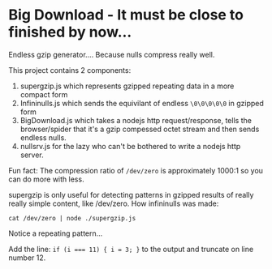 # Big Download - It must be close to finished by now...

Endless gzip generator.... Because nulls compress really well.

This project contains 2 components:

1. supergzip.js which represents gzipped repeating data in a more compact form
1. Infininulls.js which sends the equivilant of endless `\0\0\0\0\0` in gzipped form
1. BigDownload.js which takes a nodejs http request/response, tells the browser/spider that it's a
gzip compessed octet stream and then sends endless nulls.
2. nullsrv.js for the lazy who can't be bothered to write a nodejs http server.


Fun fact: The compression ratio of `/dev/zero` is approximately 1000:1 so you can do more with less.


supergzip is only useful for detecting patterns in gzipped results of really really
simple content, like /dev/zero. How infininulls was made:

`cat /dev/zero | node ./supergzip.js`

Notice a repeating pattern...

Add the line: `if (i === 11) { i = 3; }` to the output and truncate on line number 12.
